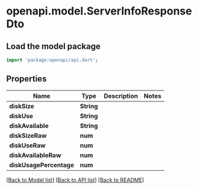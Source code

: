 # openapi.model.ServerInfoResponseDto

## Load the model package
```dart
import 'package:openapi/api.dart';
```

## Properties
Name | Type | Description | Notes
------------ | ------------- | ------------- | -------------
**diskSize** | **String** |  | 
**diskUse** | **String** |  | 
**diskAvailable** | **String** |  | 
**diskSizeRaw** | **num** |  | 
**diskUseRaw** | **num** |  | 
**diskAvailableRaw** | **num** |  | 
**diskUsagePercentage** | **num** |  | 

[[Back to Model list]](../README.md#documentation-for-models) [[Back to API list]](../README.md#documentation-for-api-endpoints) [[Back to README]](../README.md)


